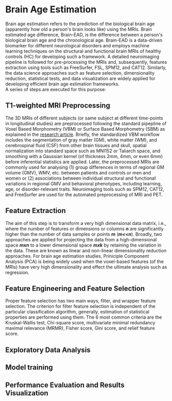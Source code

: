 # Brain Age Estimation
Brain age estimation refers to the prediction of the biological brain age (apparently how old a person's brain looks like) using the MRIs. Brain estimated age difference, Brain-EAD, is the difference between a person's biological brain age and the chronological age. Brain-EAD is a data-driven biomarker for different neurological disorders and employs machine learning techniques on the structural and functional brain MRIs of healthy controls (HC) for developing such a framework. A detailed neuroimaging pipeline is followed for pre-processing the MRIs and, subsequently, features extraction using tools such as FreeSurfer, FSL, SPM12, and CAT12. Similarly, the data science approaches such as feature selection, dimensionality reduction, statistical tests, and data visualization are widely applied for developing efficient brain age estimation frameworks.  
A series of steps are executed for this purpose:
## T1-weighted MRI Preprocessing 
The 3D MRIs of different subjects (or same subject at different time-points in longitudinal studies) are preprocessed following the standard pipepline of Voxel Based Morphometry (VBM) or Surface Based Morphometry (SBM) as explained in the [research article](https://doi.org/10.1038/s42003-022-03880-1). Briefly, the standardized VBM workflow includes the segmentation of gray matter (GM), white matter (WM), and cerebrospinal fluid (CSF) from other brain tissues and skull, spatial normalization into standard space such as MNI152 or Taliarch space, and smoothing with a Gaussian kernel (of thickness 2mm, 4mm, or even 6mm) before inferential statistics are applied. Later, the preprocessed MRIs are commonly used for analysing (1) group differences in terms of regional GM volume (GMV), WMV, etc. between patients and controls or men and women or (2) associations between individual structural and functional variations in regional GMV and behavioral phenotypes, including learning, age, or disorder-relevant traits. Neuroimaging tools such as SPM12, CAT12, and FreeSurfer are used for the automated preprocessing of MRI and PET. 
## Feature Extraction
The aim of this step is to transform a very high dimensional data matrix, i.e., where the number of features or dimensions or columns ***n*** are significantly higher than the number of data samples or points ***m*** (***m<<n***). Broadly, two approaches are applied for projecting the data from a high-dimensional space ***mxn*** to a lower dimensional space ***mxk*** by retaining the variation in the data. These are known as linear and non-linear dimensionality reduction approaches. For brain age estimation studies, Priniciple Component Analysis (PCA) is being widely used when the voxel-based features (of the MRIs) have very high dimensionality and effect the ultimate analysis such as regression.
## Feature Engineering and Feature Selection
Proper feature selection has two main ways, filter, and wrapper feature selection. The criterion for filter feature selection is independent of the particular classification algorithm, generally, estimation of statistical properties are performed using them. The 6 most common criteria are the Kruskal-Wallis test, Chi-square score, multivariate minimal redundancy maximal relevance (MRMR), Fisher score, Gini score, and relief feature score.
## Exploratory Data Analysis

## Model training

## Performance Evaluation and Results Visualization
